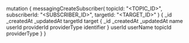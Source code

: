 mutation {
    messagingCreateSubscriber(
        topicId: "<TOPIC_ID>",
        subscriberId: "<SUBSCRIBER_ID>",
        targetId: "<TARGET_ID>"
    ) {
        _id
        _createdAt
        _updatedAt
        targetId
        target {
            _id
            _createdAt
            _updatedAt
            name
            userId
            providerId
            providerType
            identifier
        }
        userId
        userName
        topicId
        providerType
    }
}

